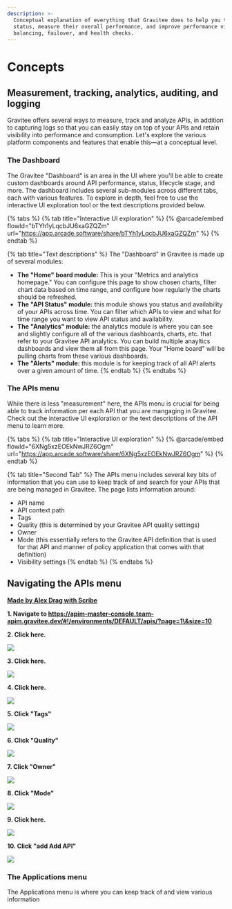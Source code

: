 ```yaml
---
description: >-
  Conceptual explanation of everything that Gravitee does to help you track API
  status, measure their overall performance, and improve performance via load
  balancing, failover, and health checks.
---
```


# Concepts

## Measurement, tracking, analytics, auditing, and logging

Gravitee offers several ways to measure, track and analyze APIs, in addition to capturing logs so that you can easily stay on top of your APIs and retain visibility into performance and consumption. Let's explore the various platform components and features that enable this—at a conceptual level.

### The Dashboard

The Gravitee "Dashboard" is an area in the UI where you'll be able to create custom dashboards around API performance, status, lifecycle stage, and more. The dashboard includes several sub-modules across different tabs, each with various features. To explore in depth, feel free to use the interactive UI exploration tool or the text descriptions provided below.

{% tabs %}
{% tab title="Interactive UI exploration" %}
{% @arcade/embed flowId="bTYh1yLqcbJU6xaGZQZm" url="https://app.arcade.software/share/bTYh1yLqcbJU6xaGZQZm" %}
{% endtab %}

{% tab title="Text descriptions" %}
The "Dashboard" in Gravitee is made up of several modules:

* **The "Home" board module:** This is your "Metrics and analytics homepage." You can configure this page to show chosen charts, filter chart data based on time range, and configure how regularly the charts should be refreshed.
* **The "API Status" module:** this module shows you status and availability of your APIs across time. You can filter which APIs to view and what for time range you want to view API status and availability.
* **The "Analytics" module:** the analytics module is where you can see and slightly configure all of the various dashboards, charts, etc. that refer to your Gravitee API analytics. You can build multiple anayltics dashboards and view them all from this page. Your "Home board" will be pulling charts from these various dashboards.
* **The "Alerts" module:** this module is for keeping track of all API alerts over a given amount of time.&#x20;
{% endtab %}
{% endtabs %}

### The APIs menu

While there is less "measurement" here, the APIs menu is crucial for being able to track information per each API that you are mangaging in Gravitee. Check out the interactive UI exploration or the text descriptions of the API menu to learn more.

{% tabs %}
{% tab title="Interactive UI exploration" %}
{% @arcade/embed flowId="6XNg5xzEOEkNwJRZ6Ogm" url="https://app.arcade.software/share/6XNg5xzEOEkNwJRZ6Ogm" %}
{% endtab %}

{% tab title="Second Tab" %}
The APIs menu includes several key bits of information that you can use to keep track of and search for your APIs that are being managed in Gravitee. The page lists information around:

* API name
* API context path
* Tags
* Quality (this is determined by your Gravitee API quality settings)
* Owner
* Mode (this essentially refers to the Gravitee API definition that is used for that API and manner of policy application that comes with that definition)
* Visibility settings&#x20;
{% endtab %}
{% endtabs %}

## Navigating the APIs menu

[**Made by Alex Drag with Scribe**](https://scribehow.com/shared/Navigating\_the\_APIs\_menu\_\_scS7AryiQQKXTF9ERROJbQ)

**1. Navigate to https://apim-master-console.team-apim.gravitee.dev/#!/environments/DEFAULT/apis/?page=1\&size=10**

**2. Click here.**

![](https://ajeuwbhvhr.cloudimg.io/colony-recorder.s3.amazonaws.com/files/2023-03-03/e096385d-af89-4d3c-b62c-d3717d38aa89/ascreenshot.jpeg?tl\_px=0,10\&br\_px=1493,850\&sharp=0.8\&width=560\&wat\_scale=50\&wat=1\&wat\_opacity=0.7\&wat\_gravity=northwest\&wat\_url=https://colony-labs-public.s3.us-east-2.amazonaws.com/images/watermarks/watermark\_default.png\&wat\_pad=74,139)

**3. Click here.**

![](https://ajeuwbhvhr.cloudimg.io/colony-recorder.s3.amazonaws.com/files/2023-03-03/45f98d55-3164-428c-b097-33748c9f3f5c/ascreenshot.jpeg?tl\_px=125,54\&br\_px=1618,894\&sharp=0.8\&width=560\&wat\_scale=50\&wat=1\&wat\_opacity=0.7\&wat\_gravity=northwest\&wat\_url=https://colony-labs-public.s3.us-east-2.amazonaws.com/images/watermarks/watermark\_default.png\&wat\_pad=262,139)

**4. Click here.**

![](https://ajeuwbhvhr.cloudimg.io/colony-recorder.s3.amazonaws.com/files/2023-03-03/f5d087c8-05f3-4dd7-947a-5796f5444012/ascreenshot.jpeg?tl\_px=831,54\&br\_px=2324,894\&sharp=0.8\&width=560\&wat\_scale=50\&wat=1\&wat\_opacity=0.7\&wat\_gravity=northwest\&wat\_url=https://colony-labs-public.s3.us-east-2.amazonaws.com/images/watermarks/watermark\_default.png\&wat\_pad=262,139)

**5. Click "Tags"**

![](https://ajeuwbhvhr.cloudimg.io/colony-recorder.s3.amazonaws.com/files/2023-03-03/15eac6f1-b158-4f7d-8ed7-df7a762e5d79/ascreenshot.jpeg?tl\_px=1277,52\&br\_px=2770,892\&sharp=0.8\&width=560\&wat\_scale=50\&wat=1\&wat\_opacity=0.7\&wat\_gravity=northwest\&wat\_url=https://colony-labs-public.s3.us-east-2.amazonaws.com/images/watermarks/watermark\_default.png\&wat\_pad=262,139)

**6. Click "Quality"**

![](https://ajeuwbhvhr.cloudimg.io/colony-recorder.s3.amazonaws.com/files/2023-03-03/25d956f4-5d8f-465f-9ec6-d210e3bd5374/ascreenshot.jpeg?tl\_px=1483,50\&br\_px=2976,890\&sharp=0.8\&width=560\&wat\_scale=50\&wat=1\&wat\_opacity=0.7\&wat\_gravity=northwest\&wat\_url=https://colony-labs-public.s3.us-east-2.amazonaws.com/images/watermarks/watermark\_default.png\&wat\_pad=262,139)

**7. Click "Owner"**

![](https://ajeuwbhvhr.cloudimg.io/colony-recorder.s3.amazonaws.com/files/2023-03-03/8a215264-34ca-43e5-9735-b21d910c58f2/ascreenshot.jpeg?tl\_px=1753,64\&br\_px=3246,904\&sharp=0.8\&width=560\&wat\_scale=50\&wat=1\&wat\_opacity=0.7\&wat\_gravity=northwest\&wat\_url=https://colony-labs-public.s3.us-east-2.amazonaws.com/images/watermarks/watermark\_default.png\&wat\_pad=262,139)

**8. Click "Mode"**

![](https://ajeuwbhvhr.cloudimg.io/colony-recorder.s3.amazonaws.com/files/2023-03-03/7329a4d2-b094-4667-afba-727caaec55d5/ascreenshot.jpeg?tl\_px=1962,62\&br\_px=3455,902\&sharp=0.8\&width=560\&wat\_scale=50\&wat=1\&wat\_opacity=0.7\&wat\_gravity=northwest\&wat\_url=https://colony-labs-public.s3.us-east-2.amazonaws.com/images/watermarks/watermark\_default.png\&wat\_pad=350,139)

**9. Click here.**

![](https://ajeuwbhvhr.cloudimg.io/colony-recorder.s3.amazonaws.com/files/2023-03-03/24267c6f-fa37-4bac-a450-b2fd8f1d895b/ascreenshot.jpeg?tl\_px=1962,58\&br\_px=3455,898\&sharp=0.8\&width=560\&wat\_scale=50\&wat=1\&wat\_opacity=0.7\&wat\_gravity=northwest\&wat\_url=https://colony-labs-public.s3.us-east-2.amazonaws.com/images/watermarks/watermark\_default.png\&wat\_pad=465,139)

**10. Click "add Add API"**

![](https://ajeuwbhvhr.cloudimg.io/colony-recorder.s3.amazonaws.com/files/2023-03-03/a2485ad4-4406-40c0-820f-4685863ebb4f/ascreenshot.jpeg?tl\_px=1962,0\&br\_px=3455,840\&sharp=0.8\&width=560\&wat\_scale=50\&wat=1\&wat\_opacity=0.7\&wat\_gravity=northwest\&wat\_url=https://colony-labs-public.s3.us-east-2.amazonaws.com/images/watermarks/watermark\_default.png\&wat\_pad=461,73)

### The Applications menu

The Applications menu is where you can keep track of and view various information&#x20;
